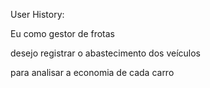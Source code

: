 User History:

  Eu como gestor de frotas
  
  desejo registrar o abastecimento dos veículos
  
  para analisar a economia de cada carro
